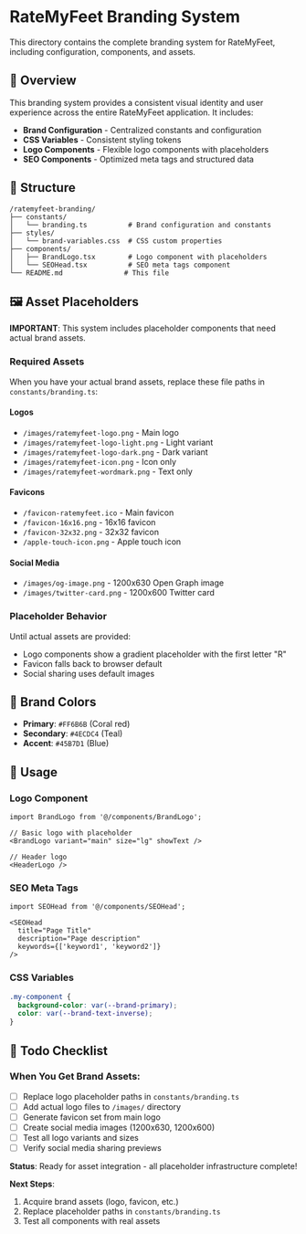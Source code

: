 # RateMyFeet Branding System

This directory contains the complete branding system for RateMyFeet, including configuration, components, and assets.

## 🎨 Overview

This branding system provides a consistent visual identity and user experience across the entire RateMyFeet application. It includes:

- **Brand Configuration** - Centralized constants and configuration
- **CSS Variables** - Consistent styling tokens  
- **Logo Components** - Flexible logo components with placeholders
- **SEO Components** - Optimized meta tags and structured data

## 📁 Structure

```
/ratemyfeet-branding/
├── constants/
│   └── branding.ts          # Brand configuration and constants
├── styles/
│   └── brand-variables.css  # CSS custom properties
├── components/
│   ├── BrandLogo.tsx        # Logo component with placeholders
│   └── SEOHead.tsx          # SEO meta tags component
└── README.md               # This file
```

## 🖼️ Asset Placeholders

**IMPORTANT**: This system includes placeholder components that need actual brand assets.

### Required Assets

When you have your actual brand assets, replace these file paths in `constants/branding.ts`:

#### Logos
- `/images/ratemyfeet-logo.png` - Main logo
- `/images/ratemyfeet-logo-light.png` - Light variant
- `/images/ratemyfeet-logo-dark.png` - Dark variant
- `/images/ratemyfeet-icon.png` - Icon only
- `/images/ratemyfeet-wordmark.png` - Text only

#### Favicons  
- `/favicon-ratemyfeet.ico` - Main favicon
- `/favicon-16x16.png` - 16x16 favicon
- `/favicon-32x32.png` - 32x32 favicon
- `/apple-touch-icon.png` - Apple touch icon

#### Social Media
- `/images/og-image.png` - 1200x630 Open Graph image
- `/images/twitter-card.png` - 1200x600 Twitter card

### Placeholder Behavior

Until actual assets are provided:
- Logo components show a gradient placeholder with the first letter "R"
- Favicon falls back to browser default
- Social sharing uses default images

## 🎨 Brand Colors

- **Primary**: `#FF6B6B` (Coral red)
- **Secondary**: `#4ECDC4` (Teal)  
- **Accent**: `#45B7D1` (Blue)

## 🔧 Usage

### Logo Component

```tsx
import BrandLogo from '@/components/BrandLogo';

// Basic logo with placeholder
<BrandLogo variant="main" size="lg" showText />

// Header logo
<HeaderLogo />
```

### SEO Meta Tags

```tsx
import SEOHead from '@/components/SEOHead';

<SEOHead 
  title="Page Title"
  description="Page description"
  keywords={['keyword1', 'keyword2']}
/>
```

### CSS Variables

```css
.my-component {
  background-color: var(--brand-primary);
  color: var(--brand-text-inverse);
}
```

## 📝 Todo Checklist

### When You Get Brand Assets:

- [ ] Replace logo placeholder paths in `constants/branding.ts`
- [ ] Add actual logo files to `/images/` directory  
- [ ] Generate favicon set from main logo
- [ ] Create social media images (1200x630, 1200x600)
- [ ] Test all logo variants and sizes
- [ ] Verify social media sharing previews

**Status**: Ready for asset integration - all placeholder infrastructure complete!

**Next Steps**: 
1. Acquire brand assets (logo, favicon, etc.)
2. Replace placeholder paths in `constants/branding.ts`  
3. Test all components with real assets